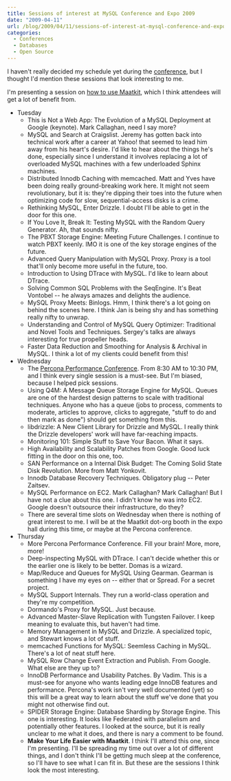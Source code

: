```yaml
---
title: Sessions of interest at MySQL Conference and Expo 2009
date: "2009-04-11"
url: /blog/2009/04/11/sessions-of-interest-at-mysql-conference-and-expo-2009/
categories:
  - Conferences
  - Databases
  - Open Source
---
```

I haven't really decided my schedule yet during the [conference](http://www.mysqlconf.com/), but I thought I'd mention these sessions that look interesting to me.

I'm presenting a session on [how to use Maatkit](http://www.mysqlconf.com/mysql2009/public/schedule/detail/5677), which I think attendees will get a lot of benefit from.

*   Tuesday 
    *   This is Not a Web App: The Evolution of a MySQL Deployment at Google (keynote). Mark Callaghan, need I say more?
    *   MySQL and Search at Craigslist. Jeremy has gotten back into technical work after a career at Yahoo! that seemed to lead him away from his heart's desire. I'd like to hear about the things he's done, especially since I understand it involves replacing a lot of overloaded MySQL machines with a few underloaded Sphinx machines.
    *   Distributed Innodb Caching with memcached. Matt and Yves have been doing really ground-breaking work here. It might not seem revolutionary, but it is: they're dipping their toes into the future when optimizing code for slow, sequential-access disks is a crime.
    *   Rethinking MySQL, Enter Drizzle. I doubt I'll be able to get in the door for this one.
    *   If You Love It, Break It: Testing MySQL with the Random Query Generator. Ah, that sounds nifty.
    *   The PBXT Storage Engine: Meeting Future Challenges. I continue to watch PBXT keenly. IMO it is one of the key storage engines of the future.
    *   Advanced Query Manipulation with MySQL Proxy. Proxy is a tool that'll only become more useful in the future, too.
    *   Introduction to Using DTrace with MySQL. I'd like to learn about DTrace.
    *   Solving Common SQL Problems with the SeqEngine. It's Beat Vontobel -- he always amazes and delights the audience.
    *   MySQL Proxy Meets: Binlogs. Hmm, I think there's a lot going on behind the scenes here. I think Jan is being shy and has something really nifty to unwrap.
    *   Understanding and Control of MySQL Query Optimizer: Traditional and Novel Tools and Techniques. Sergey's talks are always interesting for true propeller heads.
    *   Faster Data Reduction and Smoothing for Analysis &#038; Archival in MySQL. I think a lot of my clients could benefit from this!
*   Wednesday 
    *   The [Percona Performance Conference](http://conferences.percona.com/). From 8:30 AM to 10:30 PM, and I think every single session is a must-see. But I'm biased, because I helped pick sessions.
    *   Using Q4M: A Message Queue Storage Engine for MySQL. Queues are one of the hardest design patterns to scale with traditional techniques. Anyone who has a queue (jobs to process, comments to moderate, articles to approve, clicks to aggregate, "stuff to do and then mark as done") should get something from this.
    *   libdrizzle: A New Client Library for Drizzle and MySQL. I really think the Drizzle developers' work will have far-reaching impacts.
    *   Monitoring 101: Simple Stuff to Save Your Bacon. What it says.
    *   High Availability and Scalability Patches from Google. Good luck fitting in the door on this one, too.
    *   SAN Performance on a Internal Disk Budget: The Coming Solid State Disk Revolution. More from Matt Yonkovit.
    *   Innodb Database Recovery Techniques. Obligatory plug -- Peter Zaitsev.
    *   MySQL Performance on EC2. Mark Callaghan? Mark Callaghan! But I have not a clue about this one. I didn't know he was into EC2. Google doesn't outsource their infrastructure, do they?
    *   There are several time slots on Wednesday when there is nothing of great interest to me. I will be at the Maatkit dot-org booth in the expo hall during this time, or maybe at the Percona conference.
*   Thursday
    *   More Percona Performance Conference. Fill your brain! More, more, more!
    *   Deep-inspecting MySQL with DTrace. I can't decide whether this or the earlier one is likely to be better. Domas is a wizard.
    *   Map/Reduce and Queues for MySQL Using Gearman. Gearman is something I have my eyes on -- either that or Spread. For a secret project.
    *   MySQL Support Internals. They run a world-class operation and they're my competition.
    *   Dormando's Proxy for MySQL. Just because.
    *   Advanced Master-Slave Replication with Tungsten Failover. I keep meaning to evaluate this, but haven't had time.
    *   Memory Management in MySQL and Drizzle. A specialized topic, and Stewart knows a lot of stuff.
    *   memcached Functions for MySQL: Seemless Caching in MySQL. There's a lot of neat stuff here.
    *   MySQL Row Change Event Extraction and Publish. From Google. What else are they up to?
    *   InnoDB Performance and Usability Patches. By Vadim. This is a must-see for anyone who wants leading edge InnoDB features and performance. Percona's work isn't very well documented (yet) so this will be a great way to learn about the stuff we've done that you might not otherwise find out.
    *   SPIDER Storage Engine: Database Sharding by Storage Engine. This one is interesting. It looks like Federated with parallelism and potentially other features. I looked at the source, but it is really unclear to me what it does, and there is nary a comment to be found.
    *   **Make Your Life Easier with Maatkit**. I think I'll attend this one, since I'm presenting.
I'll be spreading my time out over a lot of different things, and I don't think I'll be getting much sleep at the conference, so I'll have to see what I can fit in. But these are the sessions I think look the most interesting.


